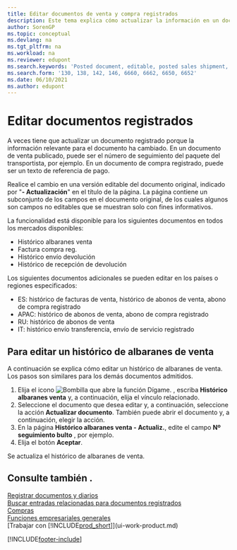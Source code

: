 ```yaml
---
title: Editar documentos de venta y compra registrados
description: Este tema explica cómo actualizar la información en un documento registrado como envío de ventas o factura de compra cuando la información relevante ha cambiado.
author: SorenGP
ms.topic: conceptual
ms.devlang: na
ms.tgt_pltfrm: na
ms.workload: na
ms.reviewer: edupont
ms.search.keywords: 'Posted document, editable, posted sales shipment, posted purchase invoice, posted return shipment, posted return receipt, Business Central, business document'
ms.search.form: '130, 138, 142, 146, 6660, 6662, 6650, 6652'
ms.date: 06/10/2021
ms.author: edupont
---
```

# <a name="edit-posted-documents"></a><a name="edit-posted-documents"></a>Editar documentos registrados

A veces tiene que actualizar un documento registrado porque la información relevante para el documento ha cambiado. En un documento de venta publicado, puede ser el número de seguimiento del paquete del transportista, por ejemplo. En un documento de compra registrado, puede ser un texto de referencia de pago.

Realice el cambio en una versión editable del documento original, indicado por "**- Actualización**" en el título de la página. La página contiene un subconjunto de los campos en el documento original, de los cuales algunos son campos no editables que se muestran solo con fines informativos.

La funcionalidad está disponible para los siguientes documentos en todos los mercados disponibles:

- Histórico albaranes venta
- Factura compra reg.
- Histórico envío devolución
- Histórico de recepción de devolución

Los siguientes documentos adicionales se pueden editar en los países o regiones especificados:

- ES: histórico de facturas de venta, histórico de abonos de venta, abono de compra registrado
- APAC: histórico de abonos de venta, abono de compra registrado
- RU: histórico de abonos de venta
- IT: histórico envío transferencia, envío de servicio registrado

## <a name="to-edit-a-posted-sales-shipment"></a><a name="to-edit-a-posted-sales-shipment"></a>Para editar un histórico de albaranes de venta

A continuación se explica cómo editar un histórico de albaranes de venta. Los pasos son similares para los demás documentos admitidos.

1. Elija el icono ![Bombilla que abre la función Dígame.](media/ui-search/search_small.png "Dígame qué desea hacer") , escriba **Histórico albaranes venta** y, a continuación, elija el vínculo relacionado.
2. Seleccione el documento que desea editar y, a continuación, seleccione la acción **Actualizar documento**. También puede abrir el documento y, a continuación, elegir la acción.
3. En la página **Histórico albaranes venta - Actualiz.**, edite el campo **Nº seguimiento bulto** , por ejemplo.
4. Elija el botón **Aceptar**.

Se actualiza el histórico de albaranes de venta.

## <a name="see-also"></a><a name="see-also"></a>Consulte también .

[Registrar documentos y diarios](ui-post-documents-journals.md)  
[Buscar entradas relacionadas para documentos registrados](ui-find-entries.md)  
[Compras](purchasing-manage-purchasing.md)  
[Funciones empresariales generales](ui-across-business-areas.md)  
[Trabajar con [!INCLUDE[prod_short](includes/prod_short.md)]](ui-work-product.md)  

[!INCLUDE[footer-include](includes/footer-banner.md)]
